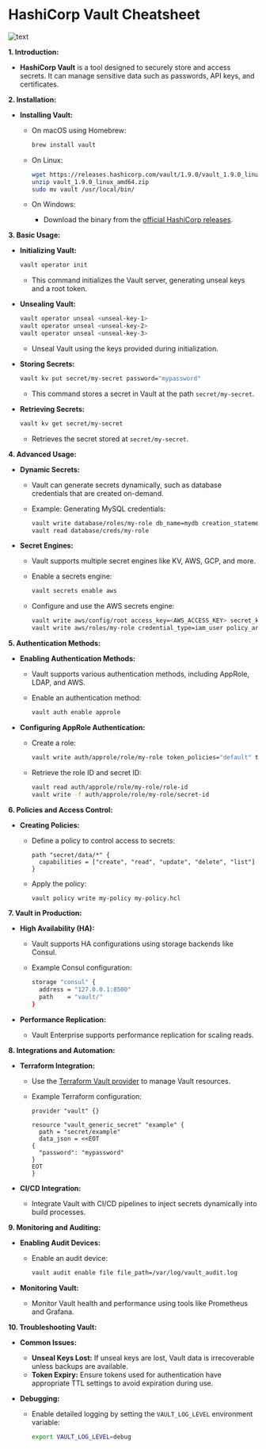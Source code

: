 # HashiCorp Vault Cheatsheet

![text](https://imgur.com/322q6Pi.png)

**1. Introduction:**

- **HashiCorp Vault** is a tool designed to securely store and access secrets. It can manage sensitive data such as passwords, API keys, and certificates.

**2. Installation:**

- **Installing Vault:**
  - On macOS using Homebrew:

    ```bash
    brew install vault
    ```

  - On Linux:

    ```bash
    wget https://releases.hashicorp.com/vault/1.9.0/vault_1.9.0_linux_amd64.zip
    unzip vault_1.9.0_linux_amd64.zip
    sudo mv vault /usr/local/bin/
    ```

  - On Windows:
    - Download the binary from the [official HashiCorp releases](https://www.vaultproject.io/downloads).

**3. Basic Usage:**

- **Initializing Vault:**

  ```bash
  vault operator init
  ```

  - This command initializes the Vault server, generating unseal keys and a root token.

- **Unsealing Vault:**

  ```bash
  vault operator unseal <unseal-key-1>
  vault operator unseal <unseal-key-2>
  vault operator unseal <unseal-key-3>
  ```

  - Unseal Vault using the keys provided during initialization.

- **Storing Secrets:**

  ```bash
  vault kv put secret/my-secret password="mypassword"
  ```

  - This command stores a secret in Vault at the path `secret/my-secret`.

- **Retrieving Secrets:**

  ```bash
  vault kv get secret/my-secret
  ```

  - Retrieves the secret stored at `secret/my-secret`.

**4. Advanced Usage:**

- **Dynamic Secrets:**
  - Vault can generate secrets dynamically, such as database credentials that are created on-demand.
  - Example: Generating MySQL credentials:

    ```bash
    vault write database/roles/my-role db_name=mydb creation_statements="CREATE USER '{{name}}'@'%' IDENTIFIED BY '{{password}}';" default_ttl="1h" max_ttl="24h"
    vault read database/creds/my-role
    ```

- **Secret Engines:**
  - Vault supports multiple secret engines like KV, AWS, GCP, and more.
  - Enable a secrets engine:

    ```bash
    vault secrets enable aws
    ```

  - Configure and use the AWS secrets engine:

    ```bash
    vault write aws/config/root access_key=<AWS_ACCESS_KEY> secret_key=<AWS_SECRET_KEY>
    vault write aws/roles/my-role credential_type=iam_user policy_arns=arn:aws:iam::aws:policy/ReadOnlyAccess
    ```

**5. Authentication Methods:**

- **Enabling Authentication Methods:**
  - Vault supports various authentication methods, including AppRole, LDAP, and AWS.
  - Enable an authentication method:

    ```bash
    vault auth enable approle
    ```

- **Configuring AppRole Authentication:**
  - Create a role:

    ```bash
    vault write auth/approle/role/my-role token_policies="default" token_ttl=1h token_max_ttl=4h
    ```

  - Retrieve the role ID and secret ID:

    ```bash
    vault read auth/approle/role/my-role/role-id
    vault write -f auth/approle/role/my-role/secret-id
    ```

**6. Policies and Access Control:**

- **Creating Policies:**
  - Define a policy to control access to secrets:

    ```hcl
    path "secret/data/*" {
      capabilities = ["create", "read", "update", "delete", "list"]
    }
    ```

  - Apply the policy:

    ```bash
    vault policy write my-policy my-policy.hcl
    ```

**7. Vault in Production:**

- **High Availability (HA):**
  - Vault supports HA configurations using storage backends like Consul.
  - Example Consul configuration:

    ```bash
    storage "consul" {
      address = "127.0.0.1:8500"
      path    = "vault/"
    }
    ```

- **Performance Replication:**
  - Vault Enterprise supports performance replication for scaling reads.

**8. Integrations and Automation:**

- **Terraform Integration:**
  - Use the [Terraform Vault provider](https://registry.terraform.io/providers/hashicorp/vault/latest/docs) to manage Vault resources.
  - Example Terraform configuration:

    ```hcl
    provider "vault" {}

    resource "vault_generic_secret" "example" {
      path = "secret/example"
      data_json = <<EOT
    {
      "password": "mypassword"
    }
    EOT
    }
    ```

- **CI/CD Integration:**
  - Integrate Vault with CI/CD pipelines to inject secrets dynamically into build processes.

**9. Monitoring and Auditing:**

- **Enabling Audit Devices:**
  - Enable an audit device:

    ```bash
    vault audit enable file file_path=/var/log/vault_audit.log
    ```

- **Monitoring Vault:**
  - Monitor Vault health and performance using tools like Prometheus and Grafana.

**10. Troubleshooting Vault:**

- **Common Issues:**
  - **Unseal Keys Lost:** If unseal keys are lost, Vault data is irrecoverable unless backups are available.
  - **Token Expiry:** Ensure tokens used for authentication have appropriate TTL settings to avoid expiration during use.

- **Debugging:**
  - Enable detailed logging by setting the `VAULT_LOG_LEVEL` environment variable:

    ```bash
    export VAULT_LOG_LEVEL=debug
    ```
